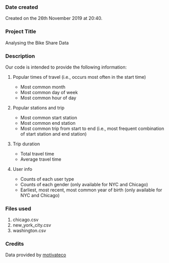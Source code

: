 ### Date created
Created on the 26th November 2019 at 20:40.

### Project Title
Analysing the Bike Share Data

### Description

Our code is intended to provide the following information:

1. Popular times of travel (i.e., occurs most often in the start time)

	- Most common month
	- Most common day of week
	- Most common hour of day

2. Popular stations and trip

	- Most common start station
	- Most common end station
	- Most common trip from start to end (i.e., most frequent combination of start station and end station)

3. Trip duration

	- Total travel time
	- Average travel time

4. User info

	- Counts of each user type
	- Counts of each gender (only available for NYC and Chicago)
	- Earliest, most recent, most common year of birth (only available for NYC and Chicago)

### Files used

1. chicago.csv
2. new_york_city.csv
3. washington.csv

### Credits
Data provided by [motivateco](https://www.motivateco.com/)
